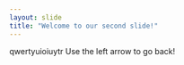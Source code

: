 ```yaml
---
layout: slide
title: "Welcome to our second slide!"
---
```

qwertyuioiuytr
Use the left arrow to go back!
